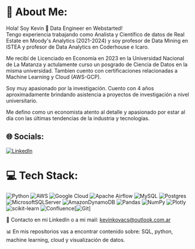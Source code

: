 # 💫 About Me:
Hola! Soy Kevin 👋 Data Engineer en Webstarted!
⁣⁣<br>Tengo experiencia trabajando como Analista y Científico de datos de Real Estate en Moody's Analytics (2021-2024) y soy profesor de Data Mining en ISTEA y profesor de Data Analytics en Coderhouse e Icaro. 

Me recibí de Licenciado en Economía en 2023 en la Universidad Nacional de La Matanza y actulamente curso un posgrado de Ciencia de Datos en la misma universidad. Tambien cuento con certificaciones relacionadas a Machine Learning y Cloud (AWS-GCP).

Soy muy apasionado por la investigación. Cuento con 4 años aproximadamente brindando asistencia a proyectos de investigación a nivel universitario. 

Me defino como un economista atento al detalle y apasionado por estar al día con las últimas tendencias de la industria y tecnologías.


## 🌐 Socials:
[![LinkedIn](https://img.shields.io/badge/LinkedIn-%230077B5.svg?logo=linkedin&logoColor=white)](https://www.linkedin.com/in/kevinkovacs10/) 

# 💻 Tech Stack:
![Python](https://img.shields.io/badge/python-3670A0?style=for-the-badge&logo=python&logoColor=ffdd54) ![AWS](https://img.shields.io/badge/AWS-%23FF9900.svg?style=for-the-badge&logo=amazon-aws&logoColor=white) ![Google Cloud](https://img.shields.io/badge/Google%20Cloud-%234285F4.svg?style=for-the-badge&logo=google-cloud&logoColor=white) ![Apache Airflow](https://img.shields.io/badge/Apache%20Airflow-017CEE?style=for-the-badge&logo=Apache%20Airflow&logoColor=white) ![MySQL](https://img.shields.io/badge/mysql-%2300f.svg?style=for-the-badge&logo=mysql&logoColor=white) ![Postgres](https://img.shields.io/badge/postgres-%23316192.svg?style=for-the-badge&logo=postgresql&logoColor=white) ![MicrosoftSQLServer](https://img.shields.io/badge/Microsoft%20SQL%20Sever-CC2927?style=for-the-badge&logo=microsoft%20sql%20server&logoColor=white) ![AmazonDynamoDB](https://img.shields.io/badge/Amazon%20DynamoDB-4053D6?style=for-the-badge&logo=Amazon%20DynamoDB&logoColor=white) ![Pandas](https://img.shields.io/badge/pandas-%23150458.svg?style=for-the-badge&logo=pandas&logoColor=white) ![NumPy](https://img.shields.io/badge/numpy-%23013243.svg?style=for-the-badge&logo=numpy&logoColor=white) ![Plotly](https://img.shields.io/badge/Plotly-%233F4F75.svg?style=for-the-badge&logo=plotly&logoColor=white) ![scikit-learn](https://img.shields.io/badge/scikit--learn-%23F7931E.svg?style=for-the-badge&logo=scikit-learn&logoColor=white) ![Confluence](https://img.shields.io/badge/confluence-%23172BF4.svg?style=for-the-badge&logo=confluence&logoColor=white)[![Git](https://img.shields.io/badge/Git-F05032?logo=git&logoColor=fff)]



📧 Contacto en mi LinkedIn o a mi mail: kevinkovacs@outlook.com.ar

📊 En mis repositorios vas a encontrar contenido sobre: SQL, python, machine learning, cloud y visualización de datos. 
